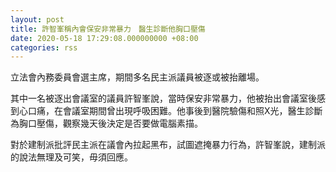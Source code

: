 ```yaml
---
layout: post
title: 許智峯稱內會保安非常暴力　醫生診斷他胸口壓傷
date: 2020-05-18 17:29:08.000000000 +08:00
categories: rss
---
```


立法會內務委員會選主席，期間多名民主派議員被逐或被抬離場。

其中一名被逐出會議室的議員許智峯說，當時保安非常暴力，他被抬出會議室後感到心口痛，在會議室期間曾出現呼吸困難。他事後到醫院驗傷和照X光，醫生診斷為胸口壓傷，觀察幾天後決定是否要做電腦素描。

對於建制派批評民主派在議會內拉起黑布，試圖遮掩暴力行為，許智峯說，建制派的說法無理及可笑，毋須回應。
